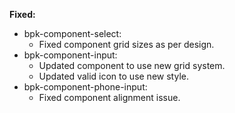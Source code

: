 **Fixed:**

- bpk-component-select:
  - Fixed component grid sizes as per design.
- bpk-component-input:
  - Updated component to use new grid system.
  - Updated valid icon to use new style.
- bpk-component-phone-input:
  - Fixed component alignment issue.